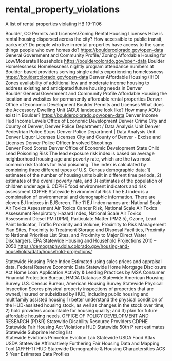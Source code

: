 # rental_property_violations
A list of rental properties violating HB 19-1106
				
Boulder, CO	Permits and Licenses/Zoning	Rental Housing Licenses	How is rental housing dispersed across the city? How accessible to public transit, parks etc? Do people who live in rental properties have access to the same things people who own homes do?	https://bouldercolorado.gov/open-data
	General Government and Community Profile/ Zoning	Affordable Housing for Low/Moderate Households		https://bouldercolorado.gov/open-data
Boulder	Homelessness	Homelessness	nightly program attendance numbers at Boulder-based providers serving single adults experiencing homelessness	https://bouldercolorado.gov/open-data
Denver	Affordable Housing	(IHO) Zones	availability of additional low and moderate income housing to address existing and anticipated future housing needs in Denver	
Boulder	General Government and Community Profile	Affordable Housing	the location and websites for permanently affordable rental properties	Denver Office of Economic Development
Boulder	Permits and Licenses		What does the Accessory Dwelling Unit (ADU) landscape look like? How many ADUs exist in Boulder?	https://bouldercolorado.gov/open-data
Denver	Income	Hud Income Levels		Office of Economic Development
Denver	Crime			City and County of Denver, Denver Police Department / Data Analysis Unit
Denver	Pedestrian Police Stops			Denver Police Department | Data Analysis Unit
Denver	Liquor Licenses	Licenses		City and County of Denver - Excise and Licenses
Denver	Police Officer Involved Shootings			
Denver	Food Stores			Denver Office of Economic Development
State	Child Lead Poisoning Risk		The lead exposure risk index is based on average neighborhood housing age and poverty rate, which are the two most common risk factors for lead poisoning.  The index is calculated by combining three different types of U.S. Census demographic data: 1) estimates of the number of housing units built in different time periods, 2) estimates of the overall poverty rate, and 3) estimates of the population of children under age 6.  	CDPHE
			food environment indicators and risk assessment	CDPHE
Statewide	Environmental Risk		The EJ index is a combination of environmental and demographic information. There are eleven EJ Indexes in EJScreen. The 11 EJ Index names are:  National Scale Air Toxics Assessment Air Toxics Cancer Risk, National Scale Air Toxics Assessment Respiratory Hazard Index, National Scale Air Toxics Assessment Diesel PM (DPM), Particulate Matter (PM2.5), Ozone, Lead Paint Indicator, Traffic Proximity and Volume, Proximity to Risk Management Plan Sites, Proximity to Treatment Storage and Disposal Facilities, Proximity to National Priorities List Sites, and Proximity to Major Direct Water Dischargers.	EPA
Statewide	Housing and Household Projections	2010 – 2050		https://demography.dola.colorado.gov/housing-and-households/data/household-projections/

Statewide	Housing Price Index		Estimated using sales prices and appraisal data.	Federal Reserve Economic Data
Statewide	Home Mortgage Disclosure Act	Home Loan Application Activity & Lending Practices by MSA		Consumer Financial Protection Bureau, HMDA Database
Statewide	American Housing Survey			U.S. Census Bureau, American Housing Survey
Statewide	Physical Inspection Scores	physical property inspections of properties that are owned, insured or subsidized by HUD, including public housing and multifamily assisted housing	1) better understand the physical condition of the HUD-assisted housing stock, as well as changes in the stock over time;
2) hold providers accountable for housing quality; and
3) plan for future affordable housing needs.	OFFICE OF POLICY DEVELOPMENT
AND RESEARCH (PD&R)
Statewide	Disability Resource Providers			CDPHE
Statewide	Fair Housing Act Violations			HUD
Statewide	50th P rent estimates			
Statewide	Subprime lending list			
Statewide	Evictions			Princeton Eviction Lab
Statewide	USDA Food Atlas			USDA
Statewide	Affirmatively Furthering Fair Housing Data and Mapping Tool (AFFH-T)			HUD
Statewide	Demographic & Housing Charactersitics			ACS 5-Year Estimates Data Profiles
